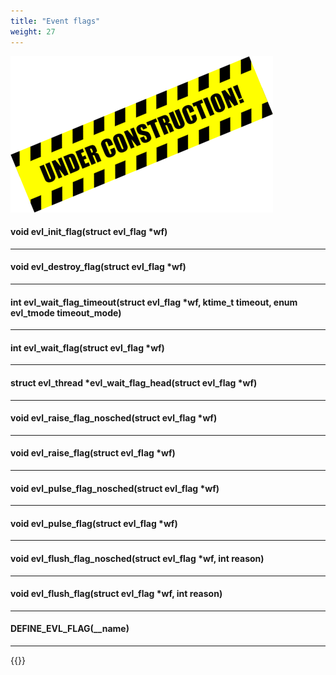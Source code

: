 ```yaml
---
title: "Event flags"
weight: 27
---
```


![Alt text](/images/wip.png "To be continued")

#### void evl_init_flag(struct evl_flag *wf)

---

#### void evl_destroy_flag(struct evl_flag *wf)

---

#### int evl_wait_flag_timeout(struct evl_flag *wf, ktime_t timeout, enum evl_tmode timeout_mode)

---

#### int evl_wait_flag(struct evl_flag *wf)

---

#### struct evl_thread *evl_wait_flag_head(struct evl_flag *wf)

---

#### void evl_raise_flag_nosched(struct evl_flag *wf)

---

#### void evl_raise_flag(struct evl_flag *wf)

---

#### void evl_pulse_flag_nosched(struct evl_flag *wf)

---

#### void evl_pulse_flag(struct evl_flag *wf)

---

#### void evl_flush_flag_nosched(struct evl_flag *wf, int reason)

---

#### void evl_flush_flag(struct evl_flag *wf, int reason)

---

#### DEFINE_EVL_FLAG(__name)

---

{{<lastmodified>}}

